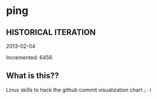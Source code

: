 # ping

## HISTORICAL ITERATION
2013-02-04

Incremented: 6456

## What is this?? 
Linux skills to hack the github commit visualization chart `;-)`
